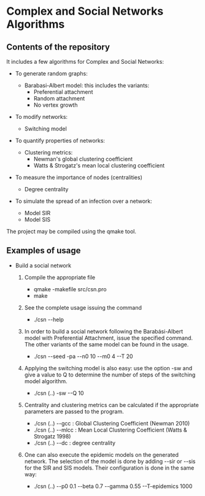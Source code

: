 # Complex and Social Networks Algorithms

## Contents of the repository

It includes a few algorithms for Complex and Social Networks:
+ To generate random graphs:
	- Barabasi-Albert model: this includes the variants:
		- Preferential attachment
		- Random attachment
		- No vertex growth

+ To modify networks:
	- Switching model

+ To quantify properties of networks:
	- Clustering metrics:
		- Newman's global clustering coefficient
		- Watts & Strogatz's mean local clustering coefficient

+ To measure the importance of nodes (centralities)
	- Degree centrality

+ To simulate the spread of an infection over a network:
	- Model SIR
	- Model SIS

The project may be compiled using the qmake tool.

## Examples of usage

+ Build a social network
	1. Compile the appropriate file
		- qmake -makefile src/csn.pro
		- make
		
	2. See the complete usage issuing the command
		- ./csn --help
		
	3. In order to build a social network following the Barabási-Albert
	model with Preferential Attachment, issue the specified command.
	The other variants of the same model can be found in the usage.
		- ./csn --seed -pa --n0 10 --m0 4 --T 20
	
	4. Applying the switching model is also easy: use the option -sw and give
	a value to Q to determine the number of steps of the switching model algorithm.
		- ./csn (..) -sw --Q 10 

	5. Centrality  and clustering metrics can be calculated if the appropriate
	parameters are passed to the program.
		- ./csn (..) --gcc		: Global Clustering Coefficient (Newman 2010)
		- ./csn (..) --mlcc		: Mean Local Clustering Coefficient (Watts & Strogatz 1998)
		- ./csn (..) --dc		: degree centrality

	6. One can also execute the epidemic models on the generated network.
	The selection of the model is done by adding --sir or --sis for the
	SIR and SIS models. Their configuration is done in the same way:
		- ./csn (..) --p0 0.1 --beta 0.7 --gamma 0.55 --T-epidemics 1000
